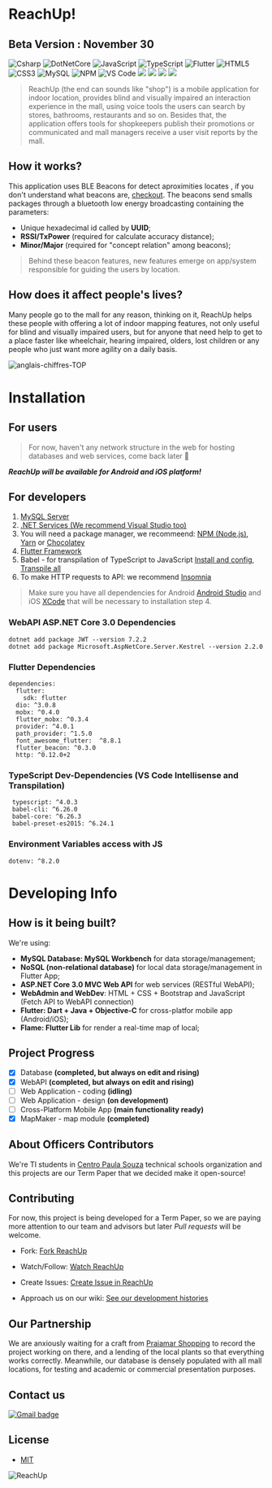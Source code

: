 # ReachUp!
## Beta Version : November 30

<p>
<img alt="Csharp" src="https://img.shields.io/badge/-C%23-7022DC?style=flat-square&logo=c-sharp&logoColor=white" />
<img alt="DotNetCore" src="https://img.shields.io/badge/-.NET-7022DC?style=flat-square&logo=dot-net&logoColor=white" />
<img alt="JavaScript" src="https://img.shields.io/badge/-JavaScript-e0c050?style=flat-square&logo=javascript&logoColor=white" />
<img alt="TypeScript" src="https://img.shields.io/badge/-TypeScript-007ACC?style=flat-square&logo=typescript&logoColor=white" />
<img alt="Flutter" src="https://img.shields.io/badge/-Flutter-1a202c?style=flat-square&logo=Flutter&logoColor=white" />
<img alt="HTML5" src="https://img.shields.io/badge/-HTML5-E34F26?style=flat-square&logo=HTML5&logoColor=white" />
<img alt="CSS3" src="https://img.shields.io/badge/-CSS3-1572B6?style=flat-square&logo=CSS3&logoColor=white" />
<img alt="MySQL" src="https://img.shields.io/badge/-MySQL-1a202c?style=flat-square&logo=MySQL&logoColor=white" /> 
<img alt="NPM" src="https://img.shields.io/badge/-npm-red?style=flat-square&logo=npm&logoColor=white" />
<img alt="VS Code" src="https://img.shields.io/badge/-Code-1073C9?style=flat-square&logo=visual%20studio%20code&logoColor=white" />
<img src="https://img.shields.io/github/issues/0G4briel/ReachUp">
<img src="https://img.shields.io/github/forks/0G4briel/ReachUp">
<!--![Generated Button](https://raw.githubusercontent.com/0G4briel/ReachUp/image-data/badge.svg)-->
<img src="https://img.shields.io/github/languages/code-size/0G4briel/Reachup">
<img src="https://img.shields.io/github/last-commit/0G4briel/ReachUp">
</p>

>ReachUp (the end can sounds like "shop") is a mobile application for indoor location, provides blind and visually impaired an interaction experience in the mall, using voice tools the users can search by stores, bathrooms, restaurants and so on. Besides that, the application offers tools for shopkeepers publish their promotions or communicated and mall managers 
>receive a user visit reports by the mall.


## How it works?

This application uses BLE Beacons for detect aproximities locates , if you don't understand what beacons are, [checkout](https://kontakt.io/beacon-basics/what-is-a-beacon/). 
The beacons send smalls packages through a bluetooth low energy broadcasting containing the parameters:

- Unique hexadecimal id called by **UUID**;
- **RSSI/TxPower** (required for calculate accuracy distance);
- **Minor/Major** (required for "concept relation" among beacons);

> Behind these beacon features, new features emerge on app/system responsible for guiding the users by location.

## How does it affect people's lives?

Many people go to the mall for any reason, thinking on it, ReachUp helps these people with offering a lot of indoor mapping features, not only useful for 
blind and visually impaired users, but for anyone that need help to get to a place faster like wheelchair, hearing impaired, olders, 
lost children or any people who just want more agility on a daily basis.

![anglais-chiffres-TOP](https://user-images.githubusercontent.com/59267719/93686508-1487d380-fa8d-11ea-9b3a-a8523c20918a.png)

# Installation

## For users

> For now, haven't any network structure in the web for hosting databases and web services, come back later 🤚

***ReachUp will be available for Android and iOS platform!***	

## For developers

1. [MySQL Server](https://www.mysql.com/downloads/)
2. [.NET Services (We recommend Visual Studio too)](https://dotnet.microsoft.com/download)
3. You will need a package manager, we recommeend: [NPM (Node.js)](https://nodejs.org/en/download/), [Yarn](https://classic.yarnpkg.com/en/docs/install/#windows-stable) or 
[Chocolatey](https://chocolatey.org)
4. [Flutter Framework](https://flutter.dev/docs/get-started/install)
5. Babel - for transpilation of TypeScript  to JavaScript [Install and config](https://ccoenraets.github.io/es6-tutorial/setup-babel),
[Transpile all](https://babeljs.io/docs/en/babel-parser)
6. To make HTTP requests to API: we recommend [Insomnia](https://insomnia.rest/download/)

> Make sure you have all dependencies for Android [Android Studio](https://developer.android.com/studio) and iOS [XCode](https://developer.apple.com/xcode/) that will be 
necessary to installation step 4. 


### WebAPI ASP.NET Core 3.0 Dependencies

```
dotnet add package JWT --version 7.2.2
dotnet add package Microsoft.AspNetCore.Server.Kestrel --version 2.2.0
```


### Flutter Dependencies

```
dependencies:
  flutter:
    sdk: flutter
  dio: ^3.0.8
  mobx: ^0.4.0
  flutter_mobx: ^0.3.4
  provider: ^4.0.1
  path_provider: ^1.5.0
  font_awesome_flutter:  ^8.8.1
  flutter_beacon: ^0.3.0
  http: ^0.12.0+2
```

### TypeScript Dev-Dependencies (VS Code Intellisense and Transpilation)

```
 typescript: ^4.0.3
 babel-cli: ^6.26.0
 babel-core: ^6.26.3
 babel-preset-es2015: ^6.24.1
```
### Environment Variables access with JS

```
dotenv: ^8.2.0
```

# Developing Info

## How is it being built?

We're using:

- **MySQL Database: MySQL Workbench** for data storage/management;
- **NoSQL (non-relational database)** for local data storage/management in Flutter App;
- **ASP.NET Core 3.0 MVC Web API** for web services (RESTful WebAPI);
- **WebAdmin and WebDev**: HTML + CSS + Bootstrap and JavaScript (Fetch API to WebAPI connection)
- **Flutter: Dart + Java + Objective-C** for cross-platfor mobile app (Android/iOS);
- **Flame: Flutter Lib** for render a real-time map of local;

## Project Progress

- [x] Database **(completed, but always on edit and rising)**
- [x] WebAPI **(completed, but always on edit and rising)**
- [ ] Web Application - coding **(idling)**
- [ ] Web Application - design **(on development)**
- [ ] Cross-Platform Mobile App **(main functionality ready)**
- [X] MapMaker - map module **(completed)**

## About Officers Contributors

We're TI students in [Centro Paula Souza](https://www.cps.sp.gov.br) technical schools organization and this projects are our Term Paper that we decided make it open-source!

## Contributing

For now, this project is being developed for a Term Paper, so we are paying more attention to our team and advisors but
later *Pull requests* will be welcome. 

- Fork:
[Fork ReachUp](https://github.com/0G4briel/ReachUp/fork)

- Watch/Follow:
[Watch ReachUp](https://github.com/0G4briel/ReachUp/subscription)

- Create Issues:
[Create Issue in ReachUp](https://github.com/0G4briel/ReachUp/issues/new)

- Approach us on our wiki:
[See our development histories](https://github.com/0G4briel/ReachUp/wiki)

## Our Partnership

We are anxiously waiting for a craft from [Praiamar Shopping](http://www.praiamarshopping.com.br) to record the project working on there, and a lending of the local plants so that everything works correctly. Meanwhile, our database is densely populated with all mall locations, for testing and academic or commercial presentation purposes.

## Contact us

<a target="_blank" href="mailto:csoft.company@gmail.com?subject=[GitHub]">
    <img alt="Gmail badge" src="https://img.shields.io/badge/-csoft.company@gmail.com-D14836?style=flat-square&logo=Gmail&logoColor=white" />
  </a>

## License

- [MIT](https://choosealicense.com/licenses/mit/)

![ReachUp](https://user-images.githubusercontent.com/59267719/93685984-a55cb000-fa89-11ea-9dfe-4a4906088e3a.png)

